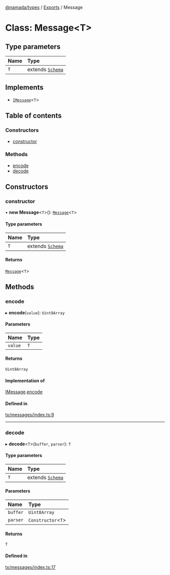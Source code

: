 [@namada/types](../README.md) / [Exports](../modules.md) / Message

# Class: Message\<T\>

## Type parameters

| Name | Type |
| :------ | :------ |
| `T` | extends [`Schema`](../modules.md#schema) |

## Implements

- [`IMessage`](../interfaces/IMessage.md)\<`T`\>

## Table of contents

### Constructors

- [constructor](Message.md#constructor)

### Methods

- [encode](Message.md#encode)
- [decode](Message.md#decode)

## Constructors

### constructor

• **new Message**\<`T`\>(): [`Message`](Message.md)\<`T`\>

#### Type parameters

| Name | Type |
| :------ | :------ |
| `T` | extends [`Schema`](../modules.md#schema) |

#### Returns

[`Message`](Message.md)\<`T`\>

## Methods

### encode

▸ **encode**(`value`): `Uint8Array`

#### Parameters

| Name | Type |
| :------ | :------ |
| `value` | `T` |

#### Returns

`Uint8Array`

#### Implementation of

[IMessage](../interfaces/IMessage.md).[encode](../interfaces/IMessage.md#encode)

#### Defined in

[tx/messages/index.ts:9](https://github.com/anoma/namada-interface/blob/3202c74b4d4cd4d051fc7dba37b10a0aedeec7a9/packages/types/src/tx/messages/index.ts#L9)

___

### decode

▸ **decode**\<`T`\>(`buffer`, `parser`): `T`

#### Type parameters

| Name | Type |
| :------ | :------ |
| `T` | extends [`Schema`](../modules.md#schema) |

#### Parameters

| Name | Type |
| :------ | :------ |
| `buffer` | `Uint8Array` |
| `parser` | `Constructor`\<`T`\> |

#### Returns

`T`

#### Defined in

[tx/messages/index.ts:17](https://github.com/anoma/namada-interface/blob/3202c74b4d4cd4d051fc7dba37b10a0aedeec7a9/packages/types/src/tx/messages/index.ts#L17)
